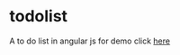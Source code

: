 # todolist
A to do list in angular js
for demo click <a href="http://adenzil.github.io/todolist">here</a>
